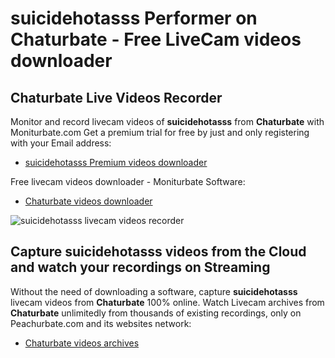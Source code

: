 # suicidehotasss Performer on Chaturbate - Free LiveCam videos downloader

## Chaturbate Live Videos Recorder

Monitor and record livecam videos of **suicidehotasss** from **Chaturbate** with Moniturbate.com
Get a premium trial for free by just and only registering with your Email address:
* [suicidehotasss Premium videos downloader](https://moniturbate.com/request-demo-licence-key.html)

Free livecam videos downloader - Moniturbate Software:
* [Chaturbate videos downloader](https://moniturbate.com/moniturbate-download-software.html)

![suicidehotasss livecam videos recorder](https://peachurnet.com/templates/moniturbate-software.png)


## Capture suicidehotasss videos from the Cloud and watch your recordings on Streaming

Without the need of downloading a software, capture **suicidehotasss** livecam videos from **Chaturbate** 100% online.
Watch Livecam archives from **Chaturbate** unlimitedly from thousands of existing recordings, only on Peachurbate.com and its websites network:
* [Chaturbate videos archives](https://peachurnet.com/)